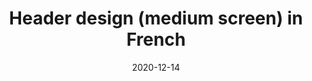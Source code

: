 ---
layout: designs
title: Header design (medium screen) in French
design: 2020-12-14-medium_french.png
date: "2020-12-14"
---